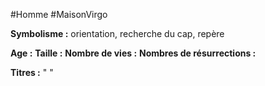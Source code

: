 #Homme #MaisonVirgo

**Symbolisme :** orientation, recherche du cap, repère

**Age :**
**Taille :**
**Nombre de vies :**
**Nombres de résurrections :**

**Titres :** 
"
"


